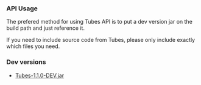 ### API Usage
The prefered method for using Tubes API is to put a dev version jar on the build path and just reference it.

If you need to include source code from Tubes, please only include exactly which files you need.


### Dev versions
* [Tubes-1.1.0-DEV.jar](http://www.mediafire.com/download/j9aaazbgun5c5ag/Tubes-1.1.0-DEV.jar "Tubes-1.1.0-DEV.jar")

